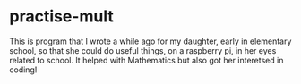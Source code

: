 practise-mult
=============


This is program that I wrote a while ago for my daughter, early in elementary school, so that she could do useful things, on a raspberry pi, in her eyes related to school. It helped with Mathematics but also got her interetsed in coding! 
